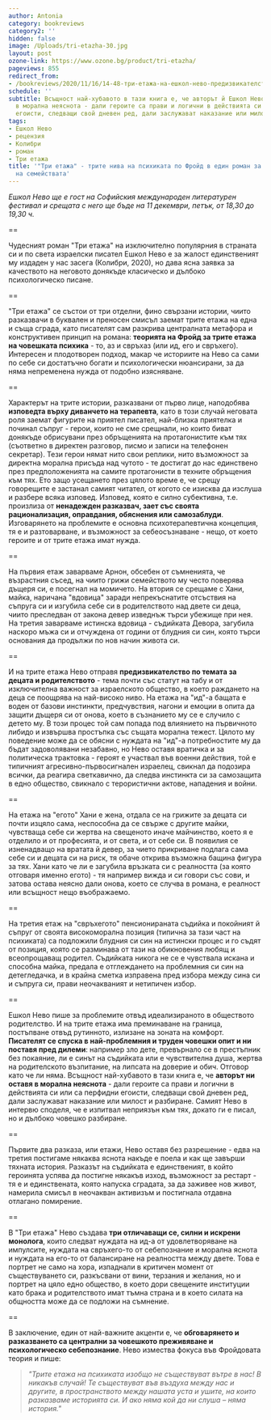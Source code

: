 ```yaml
---
author: Antonia
category: bookreviews
category2: ''
hidden: false
image: /Uploads/tri-etazha-30.jpg
layout: post
ozone-link: https://www.ozone.bg/product/tri-etazha/
pageviews: 855
redirect_from:
- /bookreviews/2020/11/16/14-48-три-етажа-на-ешкол-нево-предизвикателство-към-родителството-а-ла-фройд
schedule: ''
subtitle: Всъщност най-хубавото в тази книга е, че авторът й Ешкол Нево ни оставя
  в морална неяснота - дали героите са прави и логични в действията си или са перфидни
  егоисти, следващи свой дневен ред, дали заслужават наказание или милост и разбиране
tags:
- Ешкол Нево
- рецензия
- Колибри
- роман
- Три етажа
title: '"Три етажа" - трите нива на психиката по Фройд в един роман за тъмната страна
  на семействата'
---
```


*Eшкол Нево ще е гост на Софийския международен литературен фестивал и срещата с него ще бъде на 11 декември, петък, от 18,30 до 19,30 ч.*

\==

Чудесният роман "Три етажа" на изключително популярния в страната си и по света израелски писател Ешкол Нево е за жалост единственият му издаден у нас засега (Колибри, 2020), но дава ясна заявка за качеството на неговото донякъде класическо и дълбоко психологическо писане.  

\==

"Три етажа" се състои от три отделни, фино свързани истории, чиито разказвачи в буквален и преносен смисъл заемат трите етажа на една и съща сграда, като писателят сам разкрива централната метафора и конструктивен принцип на романа: **теорията на Фройд за трите етажа на човешката психика** - то, аз и свръхаз (или ид, его и свръхего). Интересен и плодотворен подход, макар че историите на Нево са сами по себе си достатъчно богати и психологически нюансирани, за да няма непременена нужда от подобно изясняване. 

\==

Характерът на трите истории, разказвани от първо лице, наподобява **изповедта върху диванчето на терапевта**, като в този случай неговата роля заемат фигурите на приятел писател, най-близка приятелка и починал съпруг - герои, които не сме срещнали, но които биват донякъде обрисувани през обръщенията на протагонистите към тях (съответно в директен разговор, писмо и записи на телефонен секретар). Тези герои нямат нито свои реплики, нито възможност за директна морална присъда над чутото - те достигат до нас единствено през предположенията на самите протагонисти в техните обръщения към тях. Ето защо усещането през цялото време е, че срещу говорещите е застанал самият читател, от когото се изисква да изслуша и разбере всяка изповед. Изповед, която е силно субективна, т.е. произлиза от **ненадежден разказвач, зает със своята рационализация, оправдания, обяснения или самозаблуди**. Изговарянето на проблемите е основна психотерапевтична концепция, тя е и разтоварване, и възможност за себеосъзнаване - нещо, от което героите и от трите етажа имат нужда. 

\==

На първия етаж заварваме Арнон, обсебен от съмненията, че възрастния съсед, на чиито грижи семейството му често поверява дъщеря си, е посегнал на момичето. На втория се срещаме с Хани, майка, наричана "вдовица" заради непрекъснатите отсъствия на съпруга си и изгубила себе си в родителството над двете си деца, чиито преследван от закона девер изведнъж търси убежище при нея. На третия заварваме истинска вдовица - съдийката Девора, загубила наскоро мъжа си и отчуждена от години от блудния си син, която търси основания да продължи по нов начин живота си. 

\==

И на трите етажа Нево отправя **предизвикателство по темата за децата и родителството** - тема почти със статут на табу и от изключителна важност за израелското общество, в което раждането на деца се поощрява на най-високо ниво. На етажа на "ид"-а бащата е воден от базови инстинкти, предчувствия, нагони и емоции в опита да защити дъщеря си от онова, което в съзнанието му се е случило с детето му. В този процес той сам попада под влиянието на първичното либидо и извършва простъпка със същата морална тежест. Цялото му поведение може да се обясни с нуждата на "ид"-а потребностите му да бъдат задоволявани незабавно, но Нево оставя вратичка и за политическа трактовка - героят е участвал във военни действия, той е типичният агресивно-първосигнален израелец, свикнал да подозира всички, да реагира светкавично, да следва инстинкта си за самозащита в едно общество, свикнало с терористични актове, нападения и войни. 

\==

На етажа на "егото" Хани е жена, отдала се на грижите за децата си почти изцяло сама, неспособна да се свърже с другите майки, чувстваща себе си жертва на свещеното иначе майчинство, което я е отделило и от професията, и от света, и от себе си. В появилия се изненадващо на вратата й девер, за чието прикриване подлага сама себе си и децата си на риск, тя обаче открива възможна бащина фигура за тях. Хани като че ли е загубила връзката си с реалността (за която отговаря именно егото) - тя например вижда и си говори със сови, и затова остава неясно дали онова, което се случва в романа, е реалност или всъщност нещо въображаемо. 

\==

На третия етаж на "свръхегото" пенсионираната съдийка и покойният й съпруг от своята високоморална позиция (типична за тази част на психиката) са подложили блудния си син на истински процес и го съдят от позиция, която се разминава от тази на обикновения любящ и всеопрощаващ родител. Съдийката никога не се е чувствала искана и способна майка, предала е отглеждането на проблемния си син на детегледачка, и в крайна сметка изправена пред избора между сина си и съпруга си, прави неочакваният и нетипичен избор.

\==

Ешкол Нево пише за проблемите отвъд идеализираното в обществото родителство. И на трите етажа има преминаване на граница, постъпване отвъд рутинното, излизане на зоната на комфорт. **Писателят се спуска в най-проблемния и труден човешки опит и ни поставя пред дилеми**: например зло дете, превърнало се в престъпник без покаяние, ли е синът на съдийката или е чувствителна душа, жертва на родителското възпитание, на липсата на доверие и обич. Отговор като че ли няма. Всъщност най-хубавото в тази книга е, че **авторът ни оставя в морална неяснота** - дали героите са прави и логични в действията си или са перфидни егоисти, следващи свой дневен ред, дали заслужават наказание или милост и разбиране. Самият Нево в интервю споделя, че е изпитвал неприязън към тях, докато ги е писал, но и дълбоко човешко разбиране. 

\==

Първите два разказа, или етажи, Нево оставя без разрешение - едва на третия постигаме някаква яснота накъде е поела и как ще завърши тяхната история. Разказът на съдийката е единственият, в който героинята успява да постигне някакъв изход, възможност за рестарт - тя е и единствената, която напуска сградата, за да заживее нов живот, намерила смисъл в неочакван активизъм и постигнала отдавна отлагано помирение. 

\==

В "Три етажа" Нево създава **три отличаващи се, силни и искрени монолога**, които следват нуждата на ид-а от удовлетворяване на импулсите, нуждата на свръхего-то от себепознание и морална яснота и нуждата на его-то от балансиране на реалността между двете. Това е портрет не само на хора, изпаднали в критичен момент от съществуването си, разкъсвани от вини, терзания и желания, но и портрет на цяло едно общество, в което дори свещените институции като брака и родителството имат тъмна страна и в което силата на общността може да се подложи на съмнение. 

\==

В заключение, един от най-важните акценти е, че **обговарянето и разказването са централни за човешкото преживяване и психологическо себепознание**. Нево измества фокуса във Фройдовата теория и пише:

> *"Трите етажа на психиката изобщо не съществуват вътре в нас! В никакъв случай! Те съществуват във въздуха между нас и другите, в пространството между нашата уста и ушите, на които разказваме историята си. И ако няма кой да ни слуша – няма история."*